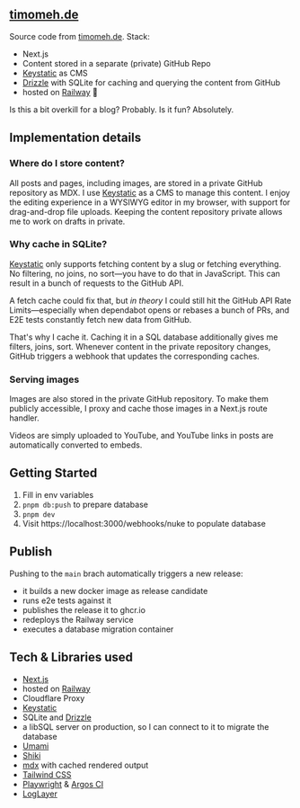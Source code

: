 ## [timomeh.de](https://timomeh.de)

Source code from [timomeh.de](https://timomeh.de). Stack:

- Next.js
- Content stored in a separate (private) GitHub Repo
- [Keystatic](https://keystatic.com/) as CMS
- [Drizzle](https://orm.drizzle.team) with SQLite for caching and querying the content from GitHub
- hosted on [Railway](https://railway.com/) 🚞

Is this a bit overkill for a blog? Probably. Is it fun? Absolutely.

## Implementation details

### Where do I store content?

All posts and pages, including images, are stored in a private GitHub repository as MDX. I use [Keystatic](https://keystatic.com/) as a CMS to manage this content. I enjoy the editing experience in a WYSIWYG editor in my browser, with support for drag-and-drop file uploads. Keeping the content repository private allows me to work on drafts in private.

### Why cache in SQLite?

[Keystatic](https://keystatic.com/) only supports fetching content by a slug or fetching everything. No filtering, no joins, no sort—you have to do that in JavaScript. This can result in a bunch of requests to the GitHub API.

A fetch cache could fix that, but _in theory_ I could still hit the GitHub API Rate Limits—especially when dependabot opens or rebases a bunch of PRs, and E2E tests constantly fetch new data from GitHub.

That's why I cache it. Caching it in a SQL database additionally gives me filters, joins, sort. Whenever content in the private repository changes, GitHub triggers a webhook that updates the corresponding caches.

### Serving images

Images are also stored in the private GitHub repository. To make them publicly accessible, I proxy and cache those images in a Next.js route handler.

Videos are simply uploaded to YouTube, and YouTube links in posts are automatically converted to embeds.

## Getting Started

1. Fill in env variables
2. `pnpm db:push` to prepare database
3. `pnpm dev`
4. Visit https://localhost:3000/webhooks/nuke to populate database

## Publish

Pushing to the `main` brach automatically triggers a new release:

- it builds a new docker image as release candidate
- runs e2e tests against it
- publishes the release it to ghcr.io
- redeploys the Railway service
- executes a database migration container

## Tech & Libraries used

- [Next.js](https://nextjs.org/)
- hosted on [Railway](https://railway.com/)
- Cloudflare Proxy
- [Keystatic](https://keystatic.com/)
- SQLite and [Drizzle](https://orm.drizzle.team/)
- a libSQL server on production, so I can connect to it to migrate the database
- [Umami](https://umami.is/)
- [Shiki](https://shiki.style/)
- [mdx](https://mdxjs.com/packages/mdx) with cached rendered output
- [Tailwind CSS](https://tailwindcss.com/)
- [Playwright](https://playwright.dev/) & [Argos CI](https://argos-ci.com)
- [LogLayer](https://loglayer.dev/)
